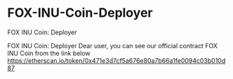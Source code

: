 # FOX-INU-Coin-Deployer
FOX INU Coin: Deployer


FOX INU Coin: Deployer
Dear user, you can see our official contract FOX INU Coin from the link below https://etherscan.io/token/0x471e3d7cf5a676e80a7b66a1fe0094c03b010d87

